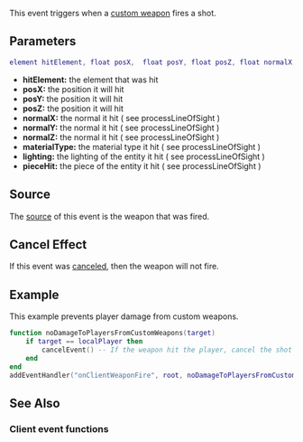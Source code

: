 This event triggers when a [custom weapon](/docs/Element/Weapon.md "wikilink") fires a shot.

Parameters
----------

``` lua
element hitElement, float posX,  float posY, float posZ, float normalX, float normalY, float normalZ, int materialType, int lighting, int pieceHit
```

-   **hitElement:** the element that was hit
-   **posX:** the position it will hit
-   **posY:** the position it will hit
-   **posZ:** the position it will hit
-   **normalX:** the normal it hit ( see processLineOfSight )
-   **normalY:** the normal it hit ( see processLineOfSight )
-   **normalZ:** the normal it hit ( see processLineOfSight )
-   **materialType:** the material type it hit ( see processLineOfSight )
-   **lighting:** the lighting of the entity it hit ( see processLineOfSight )
-   **pieceHit:** the piece of the entity it hit ( see processLineOfSight )

Source
------

The [source](/docs/event_system#Event_source.md "wikilink") of this event is the weapon that was fired.

Cancel Effect
-------------

If this event was [canceled](/docs/Event_system#Canceling.md "wikilink"), then the weapon will not fire.

Example
-------

This example prevents player damage from custom weapons.

``` lua
function noDamageToPlayersFromCustomWeapons(target)
    if target == localPlayer then
        cancelEvent() -- If the weapon hit the player, cancel the shot
    end
end
addEventHandler("onClientWeaponFire", root, noDamageToPlayersFromCustomWeapons)
```

See Also
--------

### Client event functions
